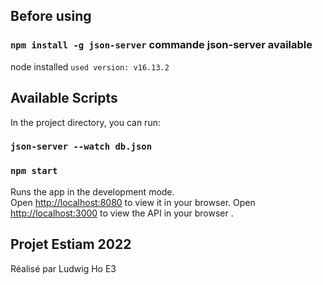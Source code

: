 ## Before using


### `npm install -g json-server` commande json-server available

node installed `used version: v16.13.2`

## Available Scripts

In the project directory, you can run:



### `json-server --watch db.json`
### `npm start`

Runs the app in the development mode.\
Open [http://localhost:8080](http://localhost:8080) to view it in your browser.
Open [http://localhost:3000](http://localhost:3000) to view the API in your browser .
## Projet Estiam 2022

Réalisé par Ludwig Ho E3
